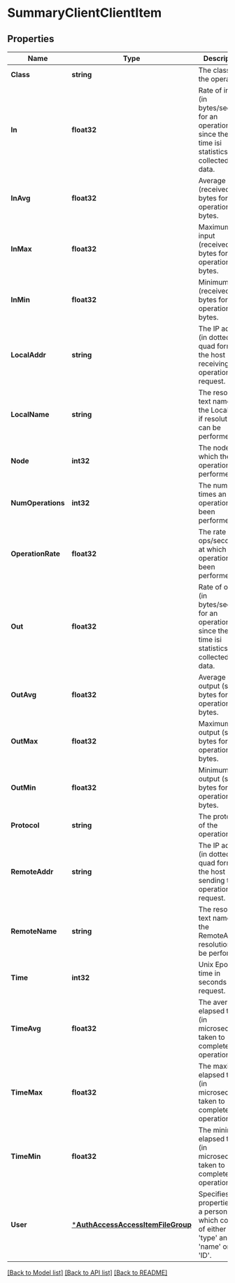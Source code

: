 # SummaryClientClientItem

## Properties
Name | Type | Description | Notes
------------ | ------------- | ------------- | -------------
**Class** | **string** | The class of the operation. | [default to null]
**In** | **float32** | Rate of input (in bytes/second) for an operation since the last time isi statistics collected the data. | [default to null]
**InAvg** | **float32** | Average input (received) bytes for an operation, in bytes. | [default to null]
**InMax** | **float32** | Maximum input (received) bytes for an operation, in bytes. | [default to null]
**InMin** | **float32** | Minimum input (received) bytes for an operation, in bytes. | [default to null]
**LocalAddr** | **string** | The IP address (in dotted-quad form) of the host receiving the operation request. | [default to null]
**LocalName** | **string** | The resolved text name of the LocalAddr, if resolution can be performed. | [default to null]
**Node** | **int32** | The node on which the operation was performed. | [optional] [default to null]
**NumOperations** | **int32** | The number of times an operation has been performed. | [default to null]
**OperationRate** | **float32** | The rate (in ops/second) at which an operation has been performed. | [default to null]
**Out** | **float32** | Rate of output (in bytes/second) for an operation since the last time isi statistics collected the data. | [default to null]
**OutAvg** | **float32** | Average output (sent) bytes for an operation, in bytes. | [default to null]
**OutMax** | **float32** | Maximum output (sent) bytes for an operation, in bytes. | [default to null]
**OutMin** | **float32** | Minimum output (sent) bytes for an operation, in bytes. | [default to null]
**Protocol** | **string** | The protocol of the operation. | [default to null]
**RemoteAddr** | **string** | The IP address (in dotted-quad form) of the host sending the operation request. | [default to null]
**RemoteName** | **string** | The resolved text name of the RemoteAddr, if resolution can be performed. | [default to null]
**Time** | **int32** | Unix Epoch time in seconds of the request. | [default to null]
**TimeAvg** | **float32** | The average elapsed time (in microseconds) taken to complete an operation. | [default to null]
**TimeMax** | **float32** | The maximum elapsed time (in microseconds) taken to complete an operation. | [default to null]
**TimeMin** | **float32** | The minimum elapsed time (in microseconds) taken to complete an operation. | [default to null]
**User** | [***AuthAccessAccessItemFileGroup**](AuthAccessAccessItemFileGroup.md) | Specifies properties for a persona, which consists of either a &#39;type&#39; and a &#39;name&#39; or an &#39;ID&#39;. | [optional] [default to null]

[[Back to Model list]](../README.md#documentation-for-models) [[Back to API list]](../README.md#documentation-for-api-endpoints) [[Back to README]](../README.md)


